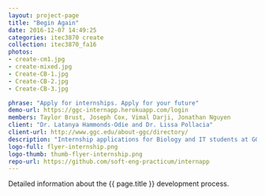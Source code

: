 ```yaml
---
layout: project-page
title: "Begin Again"
date: 2016-12-07 14:49:25
categories: itec3870 create
collection: itec3870_fa16
photos:
- create-cm1.jpg
- create-mixed.jpg
- Create-CB-1.jpg
- Create-CB-2.jpg
- Create-CB-3.jpg

phrase: "Apply for internships. Apply for your future"
demo-url: https://ggc-internapp.herokuapp.com/login
members: Taylor Brust, Joseph Cox, Vimal Darji, Jonathan Nguyen
client: "Dr. Latanya Hammonds-Odie and Dr. Lissa Pollacia"
client-url: http://www.ggc.edu/about-ggc/directory/
description: "Internship applications for Biology and IT students at GGC"
logo-full: flyer-internship.png
logo-thumb: thumb-flyer-internship.png
repo-url: https://github.com/soft-eng-practicum/internapp
---
```


Detailed information about the {{ page.title }} development process.

<!-- lightgallery -->
<script src="https://code.jquery.com/jquery-2.2.4.min.js"></script>
<script src="https://cdn.jsdelivr.net/lightgallery/1.3.7/js/lightgallery.min.js"></script>
<script src="https://cdn.jsdelivr.net/g/lg-zoom"></script>

<script type="text/javascript">
    $(document).ready(function() {
    $("body").lightGallery({
    zoom: true,
    selector: 'a#lightgallery',
    selectWithin: 'body'
    });
    });
</script>

[ggc]: http://www.ggc.edu
[gunay-ggc]: http://www.ggc.edu/about-ggc/directory/cengiz-gunay
